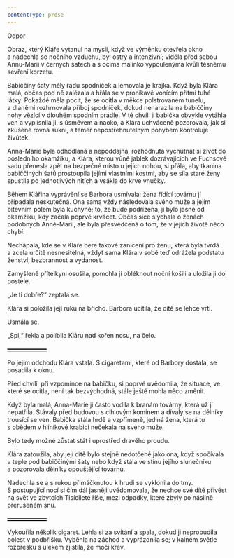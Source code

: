 ```yaml
---
contentType: prose
---
```


<section>

Odpor

Obraz, který Kláře vytanul na mysli, když ve výměnku otevřela okno a nadechla se nočního vzduchu, byl ostrý a intenzivní; viděla před sebou Annu-Marii v černých šatech a s očima malinko vypoulenýma kvůli těsnému sevření korzetu.

Babiččiny šaty měly řadu spodniček a lemovala je krajka. Když byla Klára malá, občas pod ně zalézala a hřála se v pronikavě vonícím přítmí tuhé látky. Pokaždé měla pocit, že se ocitla v měkce polstrovaném tunelu, a dlaněmi rozhrnovala příboj spodniček, dokud nenarazila na babiččiny nohy vězící v dlouhém spodním prádle. V té chvíli ji babička obvykle vytáhla ven a vyplísnila ji, s úsměvem a naoko, a Klára uchváceně pozorovala, jak si zkušeně rovná sukni, a téměř nepostřehnutelným pohybem kontroluje živůtek.

Anna-Marie byla odhodlaná a nepoddajná, rozhodnutá vychutnat si život do posledního okamžiku, a Klára, kterou vůně jablek dozrávajících ve Fuchsově sadu přenesla zpět na bezpečné místo u jejích nohou, si přála, aby tkanina babiččiných šatů prostoupila jejími vlastními kostmi, aby se síla staré ženy spustila po jednotlivých nitích a vsákla do krve vnučky.

Během Klářina vyprávění se Barbora usmívala; žena řídící továrnu jí připadala neskutečná. Ona sama vždy následovala svého muže a jejím bitevním polem byla kuchyně; to, že bude podřízena, jí bylo jasné od okamžiku, kdy začala poprvé krvácet. Občas sice slýchala o ženách podobných Anně-Marii, ale byla přesvědčená o tom, že v jejich životě něco chybí.

Nechápala, kde se v Kláře bere takové zanícení pro ženu, která byla tvrdá a zcela určitě nesnesitelná, vždyť sama Klára v sobě teď odrážela podstatu ženství, bezbrannost a vydanost.

Zamyšleně přítelkyni osušila, pomohla jí obléknout noční košili a uložila ji do postele.

„Je ti dobře?“ zeptala se.

Klára si položila její ruku na břicho. Barbora ucítila, že dítě se lehce vrtí.

Usmála se.

„Spi,“ řekla a políbila Kláru nad kořen nosu, na čelo.

![divider.png](./resources/divider_opt.png)

Po jejím odchodu Klára vstala. S cigaretami, které od Barbory dostala, se posadila k oknu.

Před chvílí, při vzpomínce na babičku, si poprvé uvědomila, že situace, ve které se ocitla, není tak bezvýchodná, stále ještě mohla něco změnit.

Když byla malá, Anna-Marie ji často vodila k branám továrny, která už jí nepatřila. Stávaly před budovou s cihlovým komínem a dívaly se na dělníky trousící se ven. Babička stála hrdě a vzpřímeně, jediná žena, která tu s obědem v hliníkové krabici nečekala na svého muže.

Bylo tedy možné zůstat stát i uprostřed dravého proudu.

Klára zatoužila, aby její dítě bylo stejně nedotčené jako ona, když spočívala v teple pod babiččinými šaty nebo když stála ve stínu jejího slunečníku a pozorovala dělníky opouštějící továrnu.

Nadechla se a s rukou přimáčknutou k hrudi se vyklonila do tmy. S postupující nocí si čím dál jasněji uvědomovala, že nechce své dítě přivést na svět ve zbytcích Tisícileté říše, mezi odpadky, které zbyly po násilně přerušeném snu.

![divider.png](./resources/divider_opt.png)

Vykouřila několik cigaret. Lehla si za svítání a spala, dokud ji neprobudila bolest v podbřišku. Vyběhla na záchod a vyprázdnila se; v kalném světle rozbřesku s úlekem zjistila, že močí krev.

</section>
